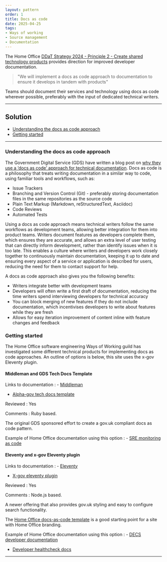 ```yaml
---
layout: pattern
order: 1
title: Docs as code
date: 2025-04-25
tags:
- Ways of working
- Source management
- Documentation
---
```


The Home Office [DDaT Strategy 2024 - Principle 2 - Create shared technology products](https://www.gov.uk/government/publications/home-office-digital-data-and-technology-strategy-2024/home-office-digital-data-and-technology-strategy-2024#create-shared-technology-products) provides direction for improved developer documentation.  

> "We will implement a docs as code approach to documentation to ensure it develops in tandem with products"

Teams should document their services and technology using docs as code wherever possible, preferably with the input of dedicated technical writers. 

---

## Solution

+ [Understanding the docs as code approach](#understanding-the-docs-as-code-approach)
+ [Getting started](#getting-started)

---

### Understanding the docs as code approach

The Government Digital Service (GDS) have written a blog post on [why they use a ‘docs as code’ approach for technical documentation](https://technology.blog.gov.uk/2017/08/25/why-we-use-a-docs-as-code-approach-for-technical-documentation/). Docs as code is a philosophy that treats writing documentation in a similar way to code, using familiar tools and workflows, such as:

- Issue Trackers
- Branching and Version Control (Git) - preferably storing documentation files in the same repositories as the source code
- Plain Text Markup (Markdown, reStructuredText, Asciidoc)
- Code Reviews
- Automated Tests

Using a docs as code approach means technical writers follow the same workflows as development teams, allowing better integration for them into product teams. Writers document features as developers complete them, which ensures they are accurate, and allows an extra level of user testing that can directly inform development, rather than identify issues when it is too late. This enables a culture where writers and developers work closely together to continuously maintain documentation, keeping it up to date and ensuring every aspect of a service or application is described for users, reducing the need for them to contact support for help.
 
A docs as code approach also gives you the following benefits:

- Writers integrate better with development teams
- Developers will often write a first draft of documentation, reducing the time writers spend interviewing developers for technical accuracy
- You can block merging of new features if they do not include documentation, which incentivises developers to write about features while they are fresh
- Allows for easy iteration improvement of content inline with feature changes and feedback

### Getting started

The Home Office software engineering Ways of Working guild has investigated some different technical products for implementing docs as code approaches. An outline of options is below, this site uses the x-gov Eleventy plugin.

#### Middleman and GDS Tech Docs Template

Links to documentation
: - [Middleman](https://middlemanapp.com/)
  - [Alpha-gov tech docs template](https://tdt-documentation.london.cloudapps.digital/)

Reviewed
: Yes

Comments
: Ruby based. 
  
  The original GDS sponsored effort to create a gov.uk compliant docs as code pattern.

Example of Home Office documentation using this option
: - [SRE monitoring as code](https://ho-cto.github.io/sre-monitoring-as-code/)

#### Eleventy and x-gov Eleventy plugin

Links to documentation
: - [Eleventy](https://www.11ty.dev/docs/)
  - [X-gov eleventy plugin](https://x-govuk.github.io/posts/govuk-eleventy-plugin/)

Reviewed
: Yes

Comments
: Node.js based.
  
  A newer offering that also provides gov.uk styling and easy to configure search functionality.

  The [Home Office docs-as-code template](https://github.com/UKHomeOffice/eleventy-docs-as-code-template) is a good starting point for a site with Home Office branding.

Example of Home Office documentation using this option
: - [DECS developer documentation](https://ukhomeoffice.github.io/hocs/get-started/)
  - [Developer healthcheck docs](https://ukhomeoffice.github.io/developer-healthcheck-docs/)

---
